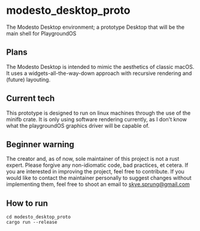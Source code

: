 # modesto_desktop_proto
The Modesto Desktop environment; a prototype Desktop that will be the main shell for PlaygroundOS
## Plans
The Modesto Desktop is intended to mimic the aesthetics of classic macOS. It uses a widgets-all-the-way-down approach with recursive rendering and (future) layouting.
## Current tech
This prototype is designed to run on linux machines through the use of the minifb crate. It is only using software rendering currently, as I don't know what the playgroundOS graphics driver will be capable of. 
## Beginner warning
The creator and, as of now, sole maintainer of this project is not a rust expert. Please forgive any non-idiomatic code, bad practices, et cetera. If you are interested in improving the project, feel free to contribute. If you would like to contact the maintainer personally to suggest changes without implementing them, feel free to shoot an email to skye.sprung@gmail.com 

## How to run
```
cd modesto_desktop_proto
cargo run --release
```

